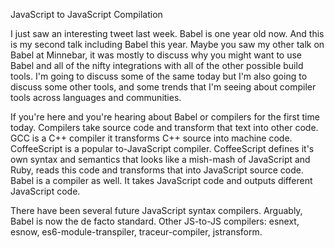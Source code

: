 JavaScript to JavaScript Compilation

I just saw an interesting tweet last week. Babel is one year old now. And this is my second talk including Babel this year. Maybe you saw my other talk on Babel at Minnebar, it was mostly to discuss why you might want to use Babel and all of the nifty integrations with all of the other possible build tools. I'm going to discuss some of the same today but I'm also going to discuss some other tools, and some trends that I'm seeing about compiler tools across languages and communities.

If you're here and you're hearing about Babel or compilers for the first time today. Compilers take source code and transform that text into other code. GCC is a C++ compiler it transforms C++ source into machine code. CoffeeScript is a popular to-JavaScript compiler. CoffeeScript defines it's own syntax and semantics that looks like a mish-mash of JavaScript and Ruby, reads this code and transforms that into JavaScript source code. Babel is a compiler as well. It takes JavaScript code and outputs different JavaScript code.

There have been several future JavaScript syntax compilers. Arguably, Babel is now the de facto standard.
Other JS-to-JS compilers: esnext, esnow, es6-module-transpiler, traceur-compiler, jstransform.
